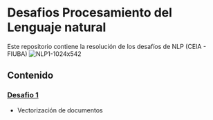 # Desafios Procesamiento del Lenguaje natural
Este repositorio contiene la resolución de los desafíos de NLP (CEIA - FIUBA)
![NLP1-1024x542](https://user-images.githubusercontent.com/74212226/233447556-a772d4d7-c830-44aa-857d-bf0d40d259c6.jpeg)
## Contenido

### [Desafio 1](desafio1/README.md) 
* Vectorización de documentos
